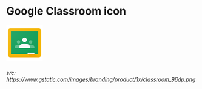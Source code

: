 # Google Classroom icon
![](images/classroom_96dp.png)
###### src: https://www.gstatic.com/images/branding/product/1x/classroom_96dp.png
